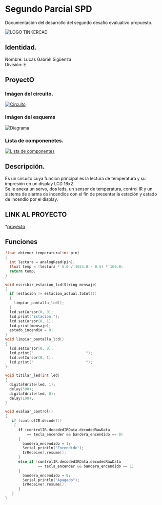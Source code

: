 # Segundo Parcial SPD

Documentación del desarrollo del segundo desafío evaluativo propuesto.

![LOGO TINKERCAD](https://github.com/iagovalverde/EjemploDocumentacion/blob/main/img/ArduinoTinkercad.jpg)

## Identidad.

Nombre: Lucas Gabriél Sigüenza<br/>
División: E<br/>

## ProyectO
### Imágen del circuito.<br/>
[![Circuito](https://i.im.ge/2023/06/26/0SnDyX.Circuito.th.png)](https://im.ge/i/0SnDyX)<br/>
### Imágen del esquema<br/>
[![Diagrama](https://i.im.ge/2023/06/26/0SnpGF.Diagrama.th.png)](https://im.ge/i/0SnpGF)<br/>
### Lista de componenetes.<br/>
[![Lista de componentes](https://i.im.ge/2023/06/26/0Sn6sp.Lista-de-componentes.th.png)](https://im.ge/i/0Sn6sp)<br/>

## Descripción.
Es un circuito cuya función principal es la lectura de temperatura y su impresión en un display LCD 16x2..<br/>
Se le anexa un servo, dos leds, un sensor de temperatura, control IR y un sistema de alarma de incendios con el fin de
presentar la estación y estado de incendio por el display.<br/>
## LINK AL PROYECTO
*[proyecto](https://www.tinkercad.com/things/hUusEf535Am-ingenious-bigery/editel?sharecode=u3A-DT86myqqBlq-uWGohQLHp7GHVnDPtIuS4bnAfEo)

## Funciones
```C++ 
float obtener_temperatura(int pin)
{
  int lectura = analogRead(pin);
  float temp = (lectura * 5.0 / 1023.0 - 0.5) * 100.0;
  return temp;
}

void escribir_estacion_lcd(String mensaje)
{
  if (estacion != estacion_actual.toInt())
  {
    limpiar_pantalla_lcd();
  }
  lcd.setCursor(0, 0);
  lcd.print("Estacion:");
  lcd.setCursor(0, 1);
  lcd.print(mensaje);
  estado_incendio = 0;
}
void limpiar_pantalla_lcd()
{
  lcd.setCursor(0, 0);
  lcd.print("                        ");
  lcd.setCursor(0, 1);
  lcd.print("                        ");
}

void titilar_led(int led)
{
  digitalWrite(led, 1);
  delay(500);
  digitalWrite(led, 0);
  delay(100);
}

void evaluar_control()
{
   if (controlIR.decode())
    {
      if (controlIR.decodedIRData.decodedRawData
          == tecla_encender && bandera_encendido == 0)
      {
        bandera_encendido = 1;
        Serial.println("Encendido");
        IrReceiver.resume();  
      }
      else if (controlIR.decodedIRData.decodedRawData
               == tecla_encender && bandera_encendido == 1)
      {
        bandera_encendido = 0;
        Serial.println("Apagado");
        IrReceiver.resume();  
      }
   }
}
```
